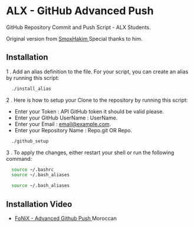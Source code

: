 
# ALX - GitHub Advanced Push

 GitHub Repository Commit and Push Script - ALX Students.

Original version from [ SmoxHakim ](https://github.com/smoxhakim/push_to_github) Special thanks to him.
## Installation

1 . Add an alias definition to the file. For your script, you can create an alias by running this script:
```sh
  ./install_alias
```

2 . Here is how to setup your Clone to the repository by running this script:
* Enter your Token : API GitHub token it should be valid please.
* Enter your GitHub UserName : UserName.
* Enter your Email : email@example.com.
* Enter your Repository Name : Repo.git OR Repo.
```sh
  ./github_setup
```
    
3 . To apply the changes, either restart your shell or run the following command:
```sh
  source ~/.bashrc
  source ~/.bash_aliases
```
```sh
  source ~/.bash_aliases
```
    
## Installation Video

 - [FoNiX - Advanced Github Push ](https://www.youtube.com/@FoNiXPr012) Moroccan
